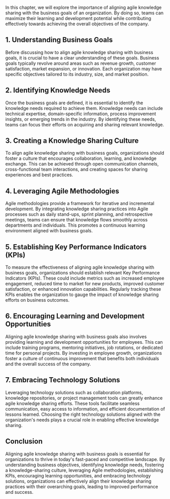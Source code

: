 
In this chapter, we will explore the importance of aligning agile knowledge sharing with the business goals of an organization. By doing so, teams can maximize their learning and development potential while contributing effectively towards achieving the overall objectives of the company.

1\. Understanding Business Goals
-------------------------------

Before discussing how to align agile knowledge sharing with business goals, it is crucial to have a clear understanding of these goals. Business goals typically revolve around areas such as revenue growth, customer satisfaction, market expansion, or innovation. Each organization may have specific objectives tailored to its industry, size, and market position.

2\. Identifying Knowledge Needs
------------------------------

Once the business goals are defined, it is essential to identify the knowledge needs required to achieve them. Knowledge needs can include technical expertise, domain-specific information, process improvement insights, or emerging trends in the industry. By identifying these needs, teams can focus their efforts on acquiring and sharing relevant knowledge.

3\. Creating a Knowledge Sharing Culture
---------------------------------------

To align agile knowledge sharing with business goals, organizations should foster a culture that encourages collaboration, learning, and knowledge exchange. This can be achieved through open communication channels, cross-functional team interactions, and creating spaces for sharing experiences and best practices.

4\. Leveraging Agile Methodologies
---------------------------------

Agile methodologies provide a framework for iterative and incremental development. By integrating knowledge sharing practices into Agile processes such as daily stand-ups, sprint planning, and retrospective meetings, teams can ensure that knowledge flows smoothly across departments and individuals. This promotes a continuous learning environment aligned with business goals.

5\. Establishing Key Performance Indicators (KPIs)
-------------------------------------------------

To measure the effectiveness of aligning agile knowledge sharing with business goals, organizations should establish relevant Key Performance Indicators (KPIs). These could include metrics such as increased employee engagement, reduced time to market for new products, improved customer satisfaction, or enhanced innovation capabilities. Regularly tracking these KPIs enables the organization to gauge the impact of knowledge sharing efforts on business outcomes.

6\. Encouraging Learning and Development Opportunities
-----------------------------------------------------

Aligning agile knowledge sharing with business goals also involves providing learning and development opportunities for employees. This can include training programs, mentoring initiatives, job rotations, or dedicated time for personal projects. By investing in employee growth, organizations foster a culture of continuous improvement that benefits both individuals and the overall success of the company.

7\. Embracing Technology Solutions
---------------------------------

Leveraging technology solutions such as collaboration platforms, knowledge repositories, or project management tools can greatly enhance agile knowledge sharing efforts. These tools facilitate seamless communication, easy access to information, and efficient documentation of lessons learned. Choosing the right technology solutions aligned with the organization's needs plays a crucial role in enabling effective knowledge sharing.

Conclusion
----------

Aligning agile knowledge sharing with business goals is essential for organizations to thrive in today's fast-paced and competitive landscape. By understanding business objectives, identifying knowledge needs, fostering a knowledge-sharing culture, leveraging Agile methodologies, establishing KPIs, encouraging learning opportunities, and embracing technology solutions, organizations can effectively align their knowledge sharing practices with their overarching goals, leading to improved performance and success.

